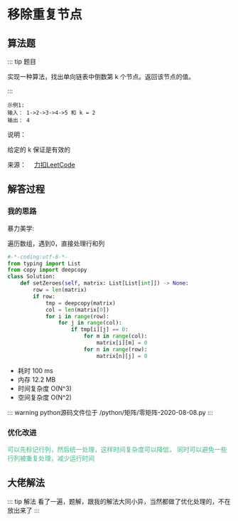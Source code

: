 #  移除重复节点

##  算法题

::: tip 题目

实现一种算法，找出单向链表中倒数第 k 个节点。返回该节点的值。

:::

~~~
示例1:
输入： 1->2->3->4->5 和 k = 2
输出： 4
~~~


说明：

给定的 k 保证是有效的


来源：&emsp; [力扣LeetCode](https://leetcode-cn.com/problems/kth-node-from-end-of-list-lcci/)


##  解答过程

### 我的思路

暴力美学:

遍历数组，遇到0，直接处理行和列


```python
#-*-coding:utf-8-*-
from typing import List
from copy import deepcopy
class Solution:
    def setZeroes(self, matrix: List[List[int]]) -> None:
        row = len(matrix)
        if row:
            tmp = deepcopy(matrix)
            col = len(matrix[0])
            for i in range(row):
                for j in range(col):
                    if tmp[i][j] == 0:
                        for m in range(col):
                            matrix[i][m] = 0
                        for n in range(row):
                            matrix[n][j] = 0
```

* 耗时 100 ms
* 内存 12.2 MB
* 时间复杂度 O(N^3)
* 空间复杂度 O(N^2)

::: warning python源码文件位于
/python/矩阵/零矩阵-2020-08-08.py
:::

### 优化改进

<span style="color:#42b983">

可以先标记行列，然后统一处理，这样时间复杂度可以降低，
同时可以避免一些行列被重复处理，减少运行时间

</span>

##  大佬解法

::: tip 解法
   看了一遍，题解，跟我的解法大同小异，当然都做了优化处理的，不在放出来了
:::
